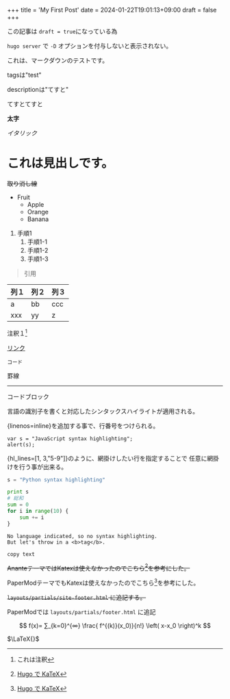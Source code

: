 +++
title = 'My First Post'
date = 2024-01-22T19:01:13+09:00
draft = false
+++

この記事は `draft = true`になっている為

`hugo server` で `-D` オプションを付与しないと表示されない。

これは、マークダウンのテストです。

tagsは"test"

descriptionは"てすと"

てすとてすと

**太字**

_イタリック_

# これは見出しです。

~~取り消し線~~



* Fruit
  * Apple
  * Orange
  * Banana

1. 手順1
    1. 手順1-1
    2. 手順1-2
    3. 手順1-3

>引用

|列１|列２|列３|
|---|---|---|
|a|bb|ccc|
|xxx|yy|z|

注釈１[^1]
[^1]: これは注釈

[リンク](https://supercutelalafell.netlify.app/)

`コード`

罫線

------

コードブロック

言語の識別子を書くと対応したシンタックスハイライトが適用される。

{linenos=inline}を追加する事で、行番号をつけられる。

```javascript{linenos=inline}
var s = "JavaScript syntax highlighting";
alert(s);
```

{hl_lines=[1, 3,"5-9"]}のように、網掛けしたい行を指定することで
任意に網掛けを行う事が出来る。


```python {hl_lines=[1, 3,"5-9"]}
s = "Python syntax highlighting"

print s
# 総和
sum = 0
for i in range(10) {
    sum += i
}
```

```
No language indicated, so no syntax highlighting.
But let's throw in a <b>tag</b>.
```


```
copy text
```

~~AnanteテーマではKatexは使えなかったのでこちら[^2]を参考にした。~~

PaperModテーマでもKatexは使えなかったのでこちら[^2]を参考にした。

[^2]: [Hugo で KaTeX](https://blog.atusy.net/2019/05/09/katex-in-hugo/)

~~`layouts/partials/site-footer.html` に追記する。~~

PaperModでは `layouts/partials/footer.html` に追記

$$
f(x)= ∑_{k=0}^{∞} \frac{ f^{(k)}(x_0)}{n!} \left( x-x_0 \right)^k
$$

$\LaTeX{}$